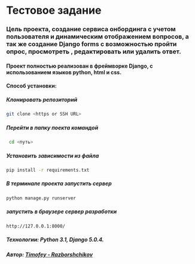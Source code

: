 # Тестовое задание

### Цель проекта, создание сервиса онбординга с учетом пользователя и динамическим отображением вопросов, а так же создание Django forms с возможностью пройти опрос, просмотреть , редактировать или удалить ответ.

#### Проект полностью реализован в фреймворке Django, с использованием языков python, html и css.

#### Способ установки:

##### Клонировать репозиторий
``` bash
git clone <https or SSH URL>
 ```
##### Перейти в папку поекта командой 
``` bash
 cd <путь>
```
##### Установить зависимости из файла 
``` bash 
pip install -r requirements.txt
```
##### В терминале проекта запустить сервер 
``` bash
python manage.py runserver
```
##### запустить в браузере сервер разработки 
``` bash 
http://127.0.0.1:8000/
```
##### Технологии: Python 3.1, Django 5.0.4.

##### Автор: [Timofey - Razborshchikov](https://github.com/Timofey3085)

